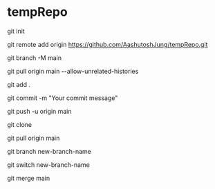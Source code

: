 # tempRepo

git init  

git remote add origin https://github.com/AashutoshJung/tempRepo.git  

git branch -M main  

git pull origin main --allow-unrelated-histories  

git add .  

git commit -m "Your commit message"  

git push -u origin main

git clone <repo-url>

git pull origin main

git branch new-branch-name

git switch new-branch-name

git merge main
